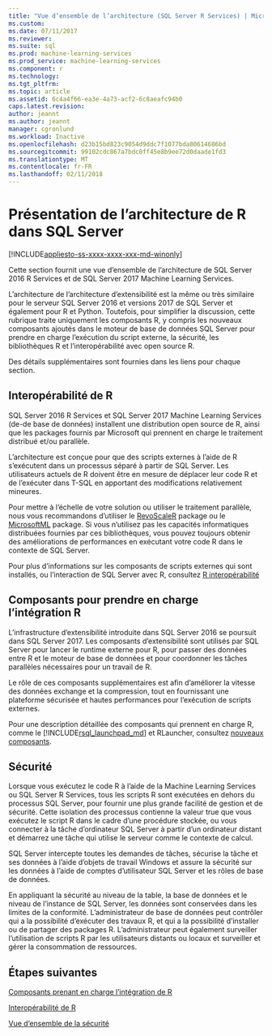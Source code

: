 ```yaml
---
title: "Vue d’ensemble de l’architecture (SQL Server R Services) | Microsoft Docs"
ms.custom: 
ms.date: 07/11/2017
ms.reviewer: 
ms.suite: sql
ms.prod: machine-learning-services
ms.prod_service: machine-learning-services
ms.component: r
ms.technology: 
ms.tgt_pltfrm: 
ms.topic: article
ms.assetid: 6c4a4f66-ea3e-4a73-acf2-6c8aeafc94b0
caps.latest.revision: 
author: jeannt
ms.author: jeannt
manager: cgronlund
ms.workload: Inactive
ms.openlocfilehash: d23b15bd823c9054d9ddc7f1077bda80614686bd
ms.sourcegitcommit: 99102cdc867a7bdc0ff45e8b9ee72d0daade1fd3
ms.translationtype: MT
ms.contentlocale: fr-FR
ms.lasthandoff: 02/11/2018
---
```

# <a name="architecture-overview-for-r-in-sql-server"></a>Présentation de l’architecture de R dans SQL Server
[!INCLUDE[appliesto-ss-xxxx-xxxx-xxx-md-winonly](../../includes/appliesto-ss-xxxx-xxxx-xxx-md-winonly.md)]

Cette section fournit une vue d’ensemble de l’architecture de SQL Server 2016 R Services et de SQL Server 2017 Machine Learning Services.

L’architecture de l’architecture d’extensibilité est la même ou très similaire pour le serveur SQL Server 2016 et versions 2017 de SQL Server et également pour R et Python. Toutefois, pour simplifier la discussion, cette rubrique traite uniquement les composants R, y compris les nouveaux composants ajoutés dans le moteur de base de données SQL Server pour prendre en charge l’exécution du script externe, la sécurité, les bibliothèques R et l’interopérabilité avec open source R.

Des détails supplémentaires sont fournies dans les liens pour chaque section.

## <a name="r-interoperability"></a>Interopérabilité de R

SQL Server 2016 R Services et SQL Server 2017 Machine Learning Services (de-de base de données) installent une distribution open source de R, ainsi que les packages fournis par Microsoft qui prennent en charge le traitement distribué et/ou parallèle.

L’architecture est conçue pour que des scripts externes à l’aide de R s’exécutent dans un processus séparé à partir de SQL Server. Les utilisateurs actuels de R doivent être en mesure de déplacer leur code R et de l’exécuter dans T-SQL en apportant des modifications relativement mineures.

Pour mettre à l’échelle de votre solution ou utiliser le traitement parallèle, nous vous recommandons d’utiliser le [RevoScaleR](https://docs.microsoft.com/r-server/r-reference/revoscaler/revoscaler) package ou le [MicrosoftML](https://docs.microsoft.com/r-server/r-reference/microsoftml/microsoftml-package) package. Si vous n’utilisez pas les capacités informatiques distribuées fournies par ces bibliothèques, vous pouvez toujours obtenir des améliorations de performances en exécutant votre code R dans le contexte de SQL Server.

Pour plus d’informations sur les composants de scripts externes qui sont installés, ou l’interaction de SQL Server avec R, consultez [R interopérabilité](../../advanced-analytics/r/r-interoperability-in-sql-server.md)

## <a name="components-to-support-r-integration"></a>Composants pour prendre en charge l’intégration R

L’infrastructure d’extensibilité introduite dans SQL Server 2016 se poursuit dans SQL Server 2017. Les composants d’extensibilité sont utilisés par SQL Server pour lancer le runtime externe pour R, pour passer des données entre R et le moteur de base de données et pour coordonner les tâches parallèles nécessaires pour un travail de R.

Le rôle de ces composants supplémentaires est afin d’améliorer la vitesse des données exchange et la compression, tout en fournissant une plateforme sécurisée et hautes performances pour l’exécution de scripts externes.

Pour une description détaillée des composants qui prennent en charge R, comme le [!INCLUDE[rsql_launchpad_md](../../includes/rsql-launchpad-md.md)] et RLauncher, consultez [nouveaux composants](../../advanced-analytics/r/new-components-in-sql-server-to-support-r.md).

## <a name="security"></a>Sécurité

Lorsque vous exécutez le code R à l’aide de la Machine Learning Services ou SQL Server R Services, tous les scripts R sont exécutées en dehors du processus SQL Server, pour fournir une plus grande facilité de gestion et de sécurité. Cette isolation des processus contienne la valeur true que vous exécutez le script R dans le cadre d’une procédure stockée, ou vous connecter à la tâche d’ordinateur SQL Server à partir d’un ordinateur distant et démarrez une tâche qui utilise le serveur comme le contexte de calcul.

SQL Server intercepte toutes les demandes de tâches, sécurise la tâche et ses données à l’aide d’objets de travail Windows et assure la sécurité sur les données à l’aide de comptes d’utilisateur SQL Server et les rôles de base de données.

En appliquant la sécurité au niveau de la table, la base de données et le niveau de l’instance de SQL Server, les données sont conservées dans les limites de la conformité. L’administrateur de base de données peut contrôler qui a la possibilité d’exécuter des travaux R, et qui a la possibilité d’installer ou de partager des packages R. L’administrateur peut également surveiller l’utilisation de scripts R par les utilisateurs distants ou locaux et surveiller et gérer la consommation de ressources.

## <a name="next-steps"></a>Étapes suivantes

[Composants prenant en charge l’intégration de R](new-components-in-sql-server-to-support-r.md)

[Interopérabilité de R](r-interoperability-in-sql-server.md)

[Vue d’ensemble de la sécurité](security-overview-sql-server-r.md)
